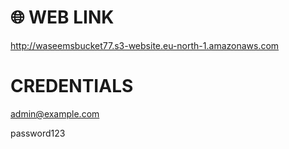 # 🌐 WEB LINK

http://waseemsbucket77.s3-website.eu-north-1.amazonaws.com

# CREDENTIALS

admin@example.com

password123

